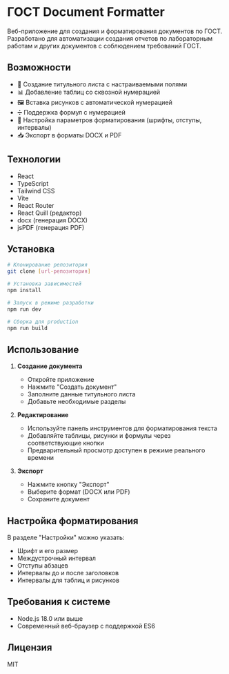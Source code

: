 # ГОСТ Document Formatter

Веб-приложение для создания и форматирования документов по ГОСТ. Разработано для автоматизации создания отчетов по лабораторным работам и других документов с соблюдением требований ГОСТ.

## Возможности

- 📝 Создание титульного листа с настраиваемыми полями
- 📊 Добавление таблиц со сквозной нумерацией
- 🖼️ Вставка рисунков с автоматической нумерацией
- ➗ Поддержка формул с нумерацией
- 📏 Настройка параметров форматирования (шрифты, отступы, интервалы)
- 📥 Экспорт в форматы DOCX и PDF

## Технологии

- React
- TypeScript
- Tailwind CSS
- Vite
- React Router
- React Quill (редактор)
- docx (генерация DOCX)
- jsPDF (генерация PDF)

## Установка

```bash
# Клонирование репозитория
git clone [url-репозитория]

# Установка зависимостей
npm install

# Запуск в режиме разработки
npm run dev

# Сборка для production
npm run build
```

## Использование

1. **Создание документа**
   - Откройте приложение
   - Нажмите "Создать документ"
   - Заполните данные титульного листа
   - Добавьте необходимые разделы

2. **Редактирование**
   - Используйте панель инструментов для форматирования текста
   - Добавляйте таблицы, рисунки и формулы через соответствующие кнопки
   - Предварительный просмотр доступен в режиме реального времени

3. **Экспорт**
   - Нажмите кнопку "Экспорт"
   - Выберите формат (DOCX или PDF)
   - Сохраните документ

## Настройка форматирования

В разделе "Настройки" можно указать:
- Шрифт и его размер
- Междустрочный интервал
- Отступы абзацев
- Интервалы до и после заголовков
- Интервалы для таблиц и рисунков

## Требования к системе

- Node.js 18.0 или выше
- Современный веб-браузер с поддержкой ES6

## Лицензия

MIT